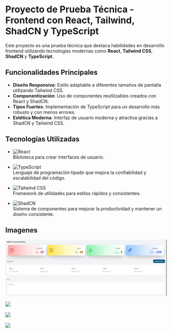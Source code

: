 # Proyecto de Prueba Técnica - Frontend con React, Tailwind, ShadCN y TypeScript  

Este proyecto es una prueba técnica que destaca habilidades en desarrollo frontend utilizando tecnologías modernas como **React**, **Tailwind CSS**, **ShadCN** y **TypeScript**.  

## Funcionalidades Principales  
- **Diseño Responsivo**: Estilo adaptable a diferentes tamaños de pantalla utilizando Tailwind CSS.  
- **Componentización**: Uso de componentes reutilizables creados con React y ShadCN.  
- **Tipos Fuertes**: Implementación de TypeScript para un desarrollo más robusto y con menos errores.  
- **Estética Moderna**: Interfaz de usuario moderna y atractiva gracias a ShadCN y Tailwind CSS.  

## Tecnologías Utilizadas  

- ![React](https://img.shields.io/badge/React-20232A?style=for-the-badge&logo=react&logoColor=61DAFB)  
  Biblioteca para crear interfaces de usuario.  

- ![TypeScript](https://img.shields.io/badge/TypeScript-007ACC?style=for-the-badge&logo=typescript&logoColor=white)  
  Lenguaje de programación tipado que mejora la confiabilidad y escalabilidad del código.
  
- ![Tailwind CSS](https://img.shields.io/badge/Tailwind_CSS-38B2AC?style=for-the-badge&logo=tailwind-css&logoColor=white)  
  Framework de utilidades para estilos rápidos y consistentes.  

- ![ShadCN](https://img.shields.io/badge/ShadCN-20232A?style=for-the-badge&logo=shadcn&logoColor=white)  
  Sistema de componentes para mejorar la productividad y mantener un diseño consistente.  

  
## Imagenes 

![](https://github.com/SmaniaMatias20/Bech-Front/blob/master/public/img/img1.png)  

![](https://github.com/SmaniaMatias20/Bech-Front/blob/master/public/img/img2.png)  
  
![](https://github.com/SmaniaMatias20/Bech-Front/blob/master/public/img/img3.png) 

![](https://github.com/SmaniaMatias20/Bech-Front/blob/master/public/img/img4.png)  


